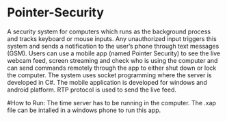 # Pointer-Security
A security system for computers which runs as the background process and tracks keyboard or mouse inputs. Any unauthorized input triggers this system and sends a notification to the user’s phone through text messages (GSM). Users can use a mobile app (named Pointer Security) to see the live webcam feed, screen streaming and check who is using the computer and can send commands remotely through the app to either shut down or lock the computer. The system uses socket programming where the server is developed in C#. The mobile application is developed for windows and android platform. RTP protocol is used to send the live feed.

#How to Run: 
The time server has to be running in the computer. The .xap file can be intalled in a windows phone to run this app.
